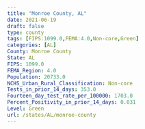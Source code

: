 ```yaml
---
title: "Monroe County, AL"
date: 2021-06-19
draft: false
type: county
tags: [FIPS:1099.0,FEMA:4.0,Non-core,Green]
categories: [AL]
County: Monroe County
State: AL
FIPS: 1099.0
FEMA_Region: 4.0
Population: 20733.0
NCHS_Urban_Rural_Classification: Non-core
Tests_in_prior_14_days: 353.0
Fourteen_day_test_rate_per_100000: 1703.0
Percent_Positivity_in_prior_14_days: 0.031
Level: Green
url: /states/AL/monroe-county
---
```



